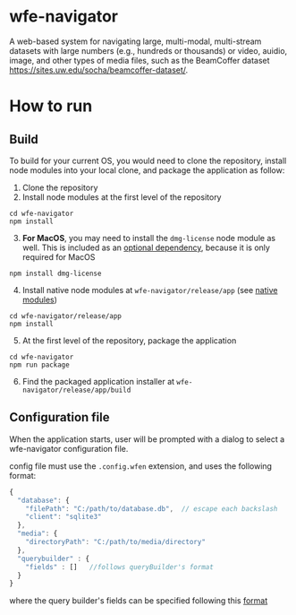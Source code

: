 # wfe-navigator
A web-based system for navigating large, multi-modal, multi-stream datasets with 
large numbers (e.g., hundreds or thousands) or video, auidio, image, and other types of media files,
such as the BeamCoffer dataset https://sites.uw.edu/socha/beamcoffer-dataset/.

# How to run
## Build
To build for your current OS, you would need to clone the repository, install node modules into your local clone, and package the application as follow: 
1. Clone the repository
2. Install node modules at the first level of the repository 
```terminal
cd wfe-navigator
npm install
```
3. **For MacOS**, you may need to install the `dmg-license` node module as well. This is included as an [optional dependency](https://github.com/electron-userland/electron-builder/issues/6489), because it is only required for MacOS
```terminal
npm install dmg-license
```
4. Install native node modules at `wfe-navigator/release/app` (see [native modules](https://electron-react-boilerplate.js.org/docs/native-modules))
```terminal
cd wfe-navigator/release/app
npm install
```
5. At the first level of the repository, package the application
```terminal
cd wfe-navigator
npm run package
```
6. Find the packaged application installer at `wfe-navigator/release/app/build`


## Configuration file
When the application starts, user will be prompted with a dialog to select a wfe-navigator configuration file.

config file must use the `.config.wfen` extension, and uses the following format:
```js
{
  "database": {
    "filePath": "C:/path/to/database.db",  // escape each backslash
    "client": "sqlite3"
  },
  "media": {
    "directoryPath": "C:/path/to/media/directory"
  },
  "querybuilder" : {
    "fields" : []   //follows queryBuilder's format
  }
}
```
where the query builder's fields can be specified following this [format](https://react-querybuilder.js.org/docs/api/valueeditor#example)
